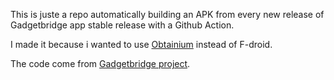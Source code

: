 This is juste a repo automatically building an APK from every new release of Gadgetbridge app stable release with a Github Action.

I made it because i wanted to use [Obtainium](https://obtainium.imranr.dev/) instead of F-droid.

The code come from [Gadgetbridge project](https://codeberg.org/Freeyourgadget/Gadgetbridge).
